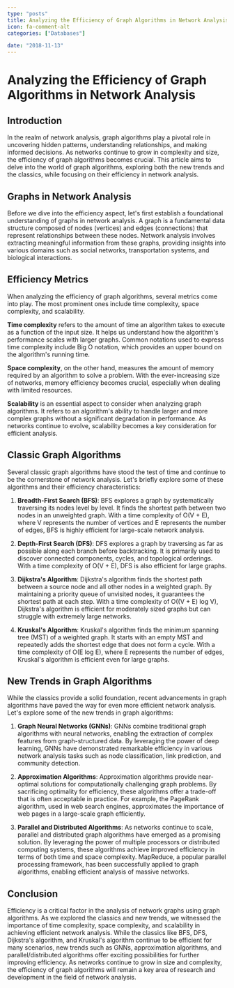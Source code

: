 ```yaml
---
type: "posts"
title: Analyzing the Efficiency of Graph Algorithms in Network Analysis
icon: fa-comment-alt
categories: ["Databases"]

date: "2018-11-13"
---
```




# Analyzing the Efficiency of Graph Algorithms in Network Analysis

## Introduction
In the realm of network analysis, graph algorithms play a pivotal role in uncovering hidden patterns, understanding relationships, and making informed decisions. As networks continue to grow in complexity and size, the efficiency of graph algorithms becomes crucial. This article aims to delve into the world of graph algorithms, exploring both the new trends and the classics, while focusing on their efficiency in network analysis.

## Graphs in Network Analysis
Before we dive into the efficiency aspect, let's first establish a foundational understanding of graphs in network analysis. A graph is a fundamental data structure composed of nodes (vertices) and edges (connections) that represent relationships between these nodes. Network analysis involves extracting meaningful information from these graphs, providing insights into various domains such as social networks, transportation systems, and biological interactions.

## Efficiency Metrics
When analyzing the efficiency of graph algorithms, several metrics come into play. The most prominent ones include time complexity, space complexity, and scalability.

**Time complexity** refers to the amount of time an algorithm takes to execute as a function of the input size. It helps us understand how the algorithm's performance scales with larger graphs. Common notations used to express time complexity include Big O notation, which provides an upper bound on the algorithm's running time.

**Space complexity**, on the other hand, measures the amount of memory required by an algorithm to solve a problem. With the ever-increasing size of networks, memory efficiency becomes crucial, especially when dealing with limited resources.

**Scalability** is an essential aspect to consider when analyzing graph algorithms. It refers to an algorithm's ability to handle larger and more complex graphs without a significant degradation in performance. As networks continue to evolve, scalability becomes a key consideration for efficient analysis.

## Classic Graph Algorithms
Several classic graph algorithms have stood the test of time and continue to be the cornerstone of network analysis. Let's briefly explore some of these algorithms and their efficiency characteristics:

1. **Breadth-First Search (BFS)**: BFS explores a graph by systematically traversing its nodes level by level. It finds the shortest path between two nodes in an unweighted graph. With a time complexity of O(V + E), where V represents the number of vertices and E represents the number of edges, BFS is highly efficient for large-scale network analysis.

2. **Depth-First Search (DFS)**: DFS explores a graph by traversing as far as possible along each branch before backtracking. It is primarily used to discover connected components, cycles, and topological orderings. With a time complexity of O(V + E), DFS is also efficient for large graphs.

3. **Dijkstra's Algorithm**: Dijkstra's algorithm finds the shortest path between a source node and all other nodes in a weighted graph. By maintaining a priority queue of unvisited nodes, it guarantees the shortest path at each step. With a time complexity of O((V + E) log V), Dijkstra's algorithm is efficient for moderately sized graphs but can struggle with extremely large networks.

4. **Kruskal's Algorithm**: Kruskal's algorithm finds the minimum spanning tree (MST) of a weighted graph. It starts with an empty MST and repeatedly adds the shortest edge that does not form a cycle. With a time complexity of O(E log E), where E represents the number of edges, Kruskal's algorithm is efficient even for large graphs.

## New Trends in Graph Algorithms
While the classics provide a solid foundation, recent advancements in graph algorithms have paved the way for even more efficient network analysis. Let's explore some of the new trends in graph algorithms:

1. **Graph Neural Networks (GNNs)**: GNNs combine traditional graph algorithms with neural networks, enabling the extraction of complex features from graph-structured data. By leveraging the power of deep learning, GNNs have demonstrated remarkable efficiency in various network analysis tasks such as node classification, link prediction, and community detection.

2. **Approximation Algorithms**: Approximation algorithms provide near-optimal solutions for computationally challenging graph problems. By sacrificing optimality for efficiency, these algorithms offer a trade-off that is often acceptable in practice. For example, the PageRank algorithm, used in web search engines, approximates the importance of web pages in a large-scale graph efficiently.

3. **Parallel and Distributed Algorithms**: As networks continue to scale, parallel and distributed graph algorithms have emerged as a promising solution. By leveraging the power of multiple processors or distributed computing systems, these algorithms achieve improved efficiency in terms of both time and space complexity. MapReduce, a popular parallel processing framework, has been successfully applied to graph algorithms, enabling efficient analysis of massive networks.

## Conclusion
Efficiency is a critical factor in the analysis of network graphs using graph algorithms. As we explored the classics and new trends, we witnessed the importance of time complexity, space complexity, and scalability in achieving efficient network analysis. While the classics like BFS, DFS, Dijkstra's algorithm, and Kruskal's algorithm continue to be efficient for many scenarios, new trends such as GNNs, approximation algorithms, and parallel/distributed algorithms offer exciting possibilities for further improving efficiency. As networks continue to grow in size and complexity, the efficiency of graph algorithms will remain a key area of research and development in the field of network analysis.